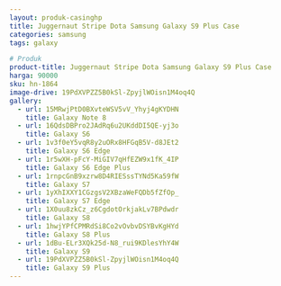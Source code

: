 ```yaml
---
layout: produk-casinghp
title: Juggernaut Stripe Dota Samsung Galaxy S9 Plus Case
categories: samsung
tags: galaxy

# Produk
product-title: Juggernaut Stripe Dota Samsung Galaxy S9 Plus Case
harga: 90000
sku: hn-1864
image-drive: 19PdXVPZZ5B0kSl-ZpyjlWOisn1M4oq4Q
gallery:
  - url: 15MRwjPtD0BXvteWSV5vV_Yhyj4gKYDHN
    title: Galaxy Note 8
  - url: 16QdsDBPro2JAdRq6u2UKddDI5QE-yj3o
    title: Galaxy S6
  - url: 1v3f0eY5vqR8y2uORx8HFGqB5V-d8JEt2
    title: Galaxy S6 Edge
  - url: 1r5wXH-pFcY-MiGIV7qHfEZW9x1fK_4IP
    title: Galaxy S6 Edge Plus
  - url: 1rnpcGnB9xzrw8D4RIESssTYNd5Ka59fW
    title: Galaxy S7
  - url: 1yXhIXXY1CGzgsV2XBzaWeFQDb5fZfOp_
    title: Galaxy S7 Edge
  - url: 1X0uu8zkCz_z6CgdotOrkjakLv7BPdwdr
    title: Galaxy S8
  - url: 1hwjYPfCPMRdSi8Co2vOvbvDSYBvKgHYd
    title: Galaxy S8 Plus
  - url: 1dBu-ELr3XQk25d-N8_rui9KDlesYhY4W
    title: Galaxy S9
  - url: 19PdXVPZZ5B0kSl-ZpyjlWOisn1M4oq4Q
    title: Galaxy S9 Plus
---
```

